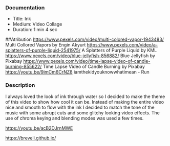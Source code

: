 ### Documentation
* Title: Ink
* Medium: Video Collage 
* Duration: 1 min 4 sec

##Atribution
https://www.pexels.com/video/multi-colored-vapor-1943483/ Multi Collored Vapors by Engin Akyurt
https://www.pexels.com/video/a-splatters-of-purple-liquid-2541975/ A Splatters of Purple Liquid by KML
https://www.pexels.com/video/blue-jellyfish-856882/ Blue Jellyfish by Pixabay
https://www.pexels.com/video/time-lapse-video-of-candle-burning-855622/ Time Lapse Video of Candle Burning by Pixabay
https://youtu.be/9imCm6CrNZ8 iamthekidyouknowwhatimean - Run


### Description
I always loved the look of ink through water so I decided to make the theme
of this video to show how cool it can be. Instead of making the entire video
nice and smooth to flow with the ink I decided to match the tone of the music
with some abrupt cuts and some glitchy looking video effects. The use of chroma
keying and blending modes was used a few times.

https://youtu.be/acB2DJrnMWE

https://breveii.github.io/
